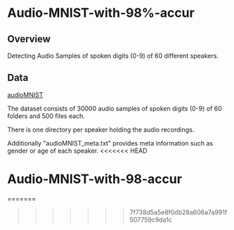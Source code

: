 # Audio-MNIST-with-98%-accur
## Overview 
Detecting Audio Samples of spoken digits (0-9) of 60 different speakers.
## Data
[audioMNIST](https://github.com/soerenab/AudioMNIST)

The dataset consists of 30000 audio samples of spoken digits (0-9) of 60 folders and 500 files each.

There is one directory per speaker holding the audio recordings.

Additionally "audioMNIST_meta.txt" provides meta information such as gender or age of each speaker.
<<<<<<< HEAD
# Audio-MNIST-with-98-accur
=======
>>>>>>> 7f738d5a5e8f0db28a606a7a991f507759c9da1c

